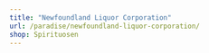 ```yaml
---
title: "Newfoundland Liquor Corporation"
url: /paradise/newfoundland-liquor-corporation/
shop: Spirituosen
---
```

